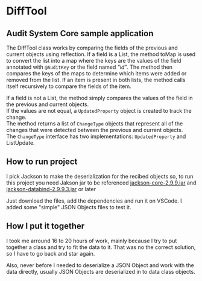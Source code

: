 # DiffTool

## Audit System Core sample application

The DiffTool class works by comparing the fields of the previous and current objects using reflection. If a field is a List, the method toMap is used to convert the list into a map where the keys are the values of the field annotated with `@AuditKey` or the field named *"id"*. The method then compares the keys of the maps to determine which items were added or removed from the list. If an item is present in both lists, the method calls itself recursively to compare the fields of the item.

If a field is not a List, the method simply compares the values of the field in the previous and current objects.  
If the values are not equal, a `UpdatedProperty` object is created to track the change.  
The method returns a list of `ChangeType` objects that represent all of the changes that were detected between the previous and current objects.  
The `ChangeType` interface has two implementations: `UpdatedProperty` and ListUpdate.

## How to run project
I pick Jackson to make the deserialization for the recibed objects so, to run this project you need Jakson jar to be referenced
[jackson-core-2.9.9.jar](https://repo1.maven.org/maven2/com/fasterxml/jackson/core/jackson-core/2.9.9/jackson-core-2.9.9.jar) and [jackson-databind-2.9.9.3.jar](https://repo1.maven.org/maven2/com/fasterxml/jackson/core/jackson-databind/2.9.9.3/jackson-databind-2.9.9.3.jar) or later

Just download the files, add the dependencies and run it on VSCode.
I added some "simple" JSON Objects files to test it.


## How I put it together

I took me arround 16 to 20 hours of work, mainly because I try to put together a class and try to fit the data to it.
That was no the correct solution, so I have to go back and star again.

Also, never before I needed to deserialize a JSON Object and work with the data directly, usually JSON Objects are deserialized in to data class objects.





